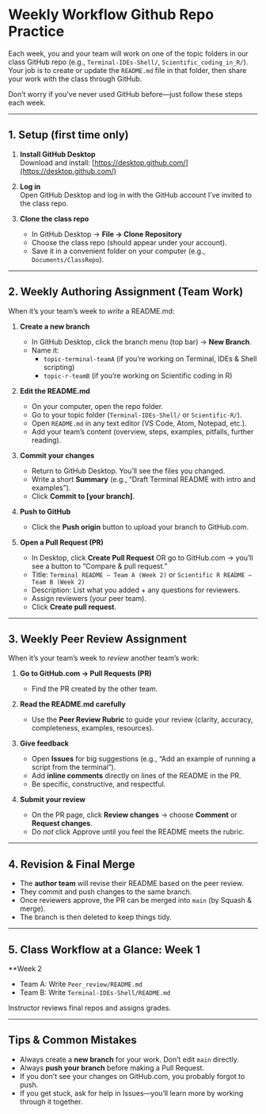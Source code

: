 # Weekly Workflow Github Repo Practice

Each week, you and your team will work on one of the topic folders in our class GitHub repo (e.g., `Terminal-IDEs-Shell/`, `Scientific_coding_in_R/`). Your job is to create or update the `README.md` file in that folder, then share your work with the class through GitHub.  

Don’t worry if you’ve never used GitHub before—just follow these steps each week.

---

## 1. Setup (first time only)

1. **Install GitHub Desktop**  
   Download and install: [https://desktop.github.com/](https://desktop.github.com/)

2. **Log in**  
   Open GitHub Desktop and log in with the GitHub account I’ve invited to the class repo.  

3. **Clone the class repo**  
   - In GitHub Desktop → **File → Clone Repository**  
   - Choose the class repo (should appear under your account).  
   - Save it in a convenient folder on your computer (e.g., `Documents/ClassRepo`).  

---

## 2. Weekly Authoring Assignment (Team Work)

When it’s your team’s week to *write* a README.md:  

1. **Create a new branch**  
   - In GitHub Desktop, click the branch menu (top bar) → **New Branch**.  
   - Name it:  
     - `topic-terminal-teamA` (if you’re working on Terminal, IDEs & Shell scripting)  
     - `topic-r-teamB` (if you’re working on Scientific coding in R)  

2. **Edit the README.md**  
   - On your computer, open the repo folder.  
   - Go to your topic folder (`Terminal-IDEs-Shell/` or `Scientific-R/`).  
   - Open `README.md` in any text editor (VS Code, Atom, Notepad, etc.).  
   - Add your team’s content (overview, steps, examples, pitfalls, further reading).  

3. **Commit your changes**  
   - Return to GitHub Desktop. You’ll see the files you changed.  
   - Write a short **Summary** (e.g., “Draft Terminal README with intro and examples”).  
   - Click **Commit to [your branch]**.  

4. **Push to GitHub**  
   - Click the **Push origin** button to upload your branch to GitHub.com.  

5. **Open a Pull Request (PR)**  
   - In Desktop, click **Create Pull Request** OR go to GitHub.com → you’ll see a button to “Compare & pull request.”  
   - Title: `Terminal README – Team A (Week 2)` or `Scientific R README – Team B (Week 2)`  
   - Description: List what you added + any questions for reviewers.  
   - Assign reviewers (your peer team).  
   - Click **Create pull request**.  

---

## 3. Weekly Peer Review Assignment

When it’s your team’s week to *review* another team’s work:  

1. **Go to GitHub.com → Pull Requests (PR)**  
   - Find the PR created by the other team.  

2. **Read the README.md carefully**  
   - Use the **Peer Review Rubric** to guide your review (clarity, accuracy, completeness, examples, resources).  

3. **Give feedback**  
   - Open **Issues** for big suggestions (e.g., “Add an example of running a script from the terminal”).  
   - Add **inline comments** directly on lines of the README in the PR.  
   - Be specific, constructive, and respectful.  

4. **Submit your review**  
   - On the PR page, click **Review changes** → choose **Comment** or **Request changes**.  
   - Do *not* click Approve until you feel the README meets the rubric.  

---

## 4. Revision & Final Merge

- The **author team** will revise their README based on the peer review.  
- They commit and push changes to the same branch.  
- Once reviewers approve, the PR can be merged into `main` (by Squash & merge).  
- The branch is then deleted to keep things tidy.  

---

## 5. Class Workflow at a Glance: Week 1

**Week 2 
- Team A: Write `Peer_review/README.md`  
- Team B: Write `Terminal-IDEs-Shell/README.md`  

Instructor reviews final repos and assigns grades.  

---

## Tips & Common Mistakes

- Always create a **new branch** for your work. Don’t edit `main` directly.  
- Always **push your branch** before making a Pull Request.  
- If you don’t see your changes on GitHub.com, you probably forgot to push.  
- If you get stuck, ask for help in Issues—you’ll learn more by working through it together.  

